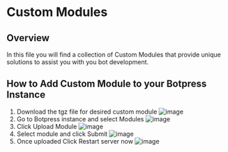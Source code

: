 # Custom Modules

## Overview
In this file you will find a collection of Custom Modules that provide unique solutions to assist you with you bot development. 

## How to Add Custom Module to your Botpress Instance
1. Download the tgz file for desired custom module 
  ![image](https://user-images.githubusercontent.com/104075132/191111295-fa5f1c96-2a71-4524-9a7f-7ef6afa967b6.png)
3. Go to Botpress instance and select Modules 
  ![image](https://user-images.githubusercontent.com/104075132/191111456-3e412093-fe54-4d8b-9d7f-cb8458155aba.png)
5. Click Upload Module 
  ![image](https://user-images.githubusercontent.com/104075132/191111708-9dca48ec-31ff-436c-82b7-f1d2f3d71514.png)
7. Select module and click Submit 
  ![image](https://user-images.githubusercontent.com/104075132/191112108-14707f84-36ed-494a-a2b6-1a980d3798fc.png)
9. Once uploaded Click Restart server now 
  ![image](https://user-images.githubusercontent.com/104075132/191112352-1a517f4d-fc00-4fa8-b309-a0a98526fe88.png)










